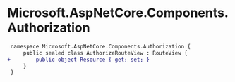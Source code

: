 # Microsoft.AspNetCore.Components.Authorization

``` diff
 namespace Microsoft.AspNetCore.Components.Authorization {
     public sealed class AuthorizeRouteView : RouteView {
+        public object Resource { get; set; }
     }
 }
```

